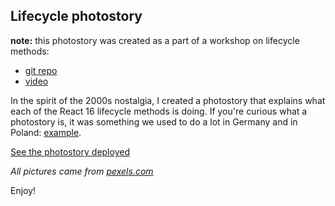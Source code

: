 ## Lifecycle photostory

**note:** this photostory was created as a part of a workshop on lifecycle methods:
* [git repo](https://github.com/sylwiavargas/lifecycle-methods-workshop)
* [video](https://www.youtube.com/watch?v=lvIAWB2krKY&feature=youtu.be)

In the spirit of the 2000s nostalgia, I created a photostory that explains what each of the React 16 lifecycle methods is doing. If you're curious what a photostory is, it was something we used to do a lot in Germany and in Poland: [example](https://i2.wp.com/bravo-archiv-shop.com/wp-content/uploads/2019/03/2000-17-Engel-der-Gewalt.jpg?fit=800%2C535&ssl=1).

[See the photostory deployed](http://lifecycle-photostory.surge.sh/)

*All pictures came from [pexels.com](pexels.com)*


Enjoy!
